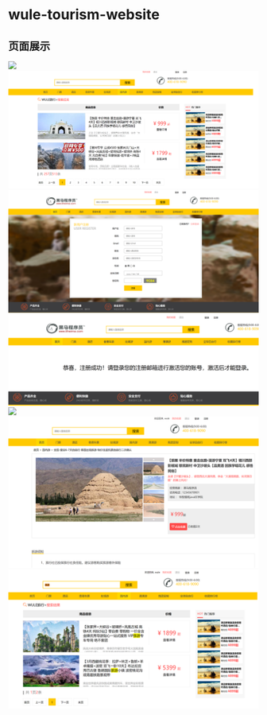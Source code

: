 # wule-tourism-website
## 页面展示
![](https://github.com/365318663/wule-tourism-website/blob/master/%E5%9B%BE%E7%89%87%E5%B1%95%E7%A4%BA/%E5%B1%95%E7%A4%BA1.png)
![](https://github.com/365318663/wule-tourism-website/blob/master/%E5%9B%BE%E7%89%87%E5%B1%95%E7%A4%BA/%E5%B1%95%E7%A4%BA2.png)
![](https://github.com/365318663/wule-tourism-website/blob/master/%E5%9B%BE%E7%89%87%E5%B1%95%E7%A4%BA/%E5%B1%95%E7%A4%BA3.png)
![](https://github.com/365318663/wule-tourism-website/blob/master/%E5%9B%BE%E7%89%87%E5%B1%95%E7%A4%BA/%E5%B1%95%E7%A4%BA4.png)
![](https://github.com/365318663/wule-tourism-website/blob/master/%E5%9B%BE%E7%89%87%E5%B1%95%E7%A4%BA/%E5%B1%95%E7%A4%BA5.png)
![](https://github.com/365318663/wule-tourism-website/blob/master/%E5%9B%BE%E7%89%87%E5%B1%95%E7%A4%BA/%E5%B1%95%E7%A4%BA6.png)
![](https://github.com/365318663/wule-tourism-website/blob/master/%E5%9B%BE%E7%89%87%E5%B1%95%E7%A4%BA/%E5%B1%95%E7%A4%BA7.png)
